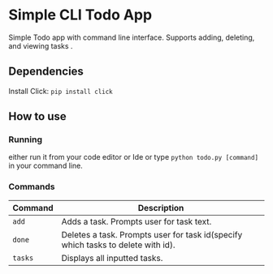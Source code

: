 # Simple CLI Todo App
Simple Todo app with command line interface. 
Supports adding, deleting, and viewing tasks .

## Dependencies
Install Click:
   ```pip install click```

## How to use
### Running
either run it from your code editor or Ide or type `python todo.py [command]` in your command line.

### Commands
|Command | Description|
|-------|-------|
|`add`| Adds a task. Prompts user for task text. |
|`done`| Deletes a task. Prompts user for task id(specify which tasks to delete with id). |
|`tasks`| Displays all inputted tasks. |
